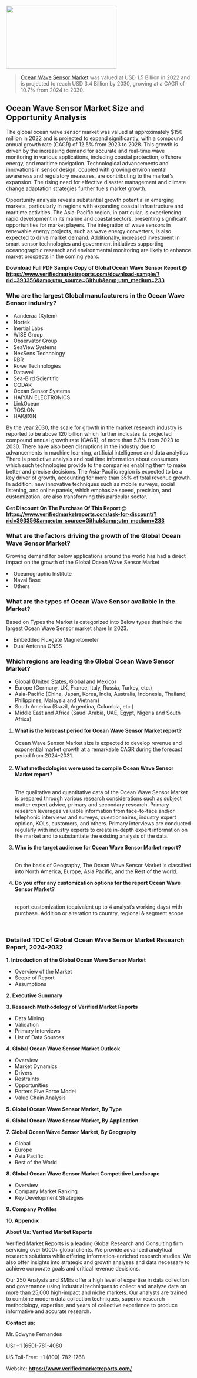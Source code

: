 <img src="https://ffe5etoiles.com/wp-content/uploads/2024/12/MST1-300x171.png" alt="" width="300" height="171" class="alignnone size-medium wp-image-20088" /><blockquote><p><p><a href="https://www.verifiedmarketreports.com/download-sample/?rid=393356&utm_source=Github&utm_medium=233" target="_blank">Ocean Wave Sensor Market</a> was valued at USD 1.5 Billion in 2022 and is projected to reach USD 3.4 Billion by 2030, growing at a CAGR of 10.7% from 2024 to 2030.</p></blockquote><p><h2>Ocean Wave Sensor Market Size and Opportunity Analysis</h2><p>The global ocean wave sensor market was valued at approximately $150 million in 2022 and is projected to expand significantly, with a compound annual growth rate (CAGR) of 12.5% from 2023 to 2028. This growth is driven by the increasing demand for accurate and real-time wave monitoring in various applications, including coastal protection, offshore energy, and maritime navigation. Technological advancements and innovations in sensor design, coupled with growing environmental awareness and regulatory measures, are contributing to the market's expansion. The rising need for effective disaster management and climate change adaptation strategies further fuels market growth.</p><p>Opportunity analysis reveals substantial growth potential in emerging markets, particularly in regions with expanding coastal infrastructure and maritime activities. The Asia-Pacific region, in particular, is experiencing rapid development in its marine and coastal sectors, presenting significant opportunities for market players. The integration of wave sensors in renewable energy projects, such as wave energy converters, is also expected to drive market demand. Additionally, increased investment in smart sensor technologies and government initiatives supporting oceanographic research and environmental monitoring are likely to enhance market prospects in the coming years.</p></p><p class=""><strong>Download Full PDF Sample Copy of Global Ocean Wave Sensor Report @ <a href="https://www.verifiedmarketreports.com/download-sample/?rid=393356&amp;utm_source=Github&amp;utm_medium=233" target="_blank">https://www.verifiedmarketreports.com/download-sample/?rid=393356&amp;utm_source=Github&amp;utm_medium=233</a></strong></p><h3 id="" class="">Who are the largest Global manufacturers in the Ocean Wave Sensor industry?</h3><p><li>Aanderaa (Xylem)</li><li> Nortek</li><li> Inertial Labs</li><li> WISE Group</li><li> Observator Group</li><li> SeaView Systems</li><li> NexSens Technology</li><li> RBR</li><li> Rowe Technologies</li><li> Datawell</li><li> Sea-Bird Scientific</li><li> CODAR</li><li> Ocean Sensor Systems</li><li> HAIYAN ELECTRONICS</li><li> LinkOcean</li><li> TOSLON</li><li> HAIQIXIN</li></p><div class=""><div class="" dir="" data-message-author-role="" data-message-id="" data-message-model-slug=""><div class=""><div class=""><div class=""><div class="" dir="" data-message-author-role="" data-message-id="" data-message-model-slug=""><div class=""><div class=""><p>By the year 2030, the scale for growth in the market research industry is reported to be above 120 billion which further indicates its projected compound annual growth rate (CAGR), of more than 5.8% from 2023 to 2030. There have also been disruptions in the industry due to advancements in machine learning, artificial intelligence and data analytics There is predictive analysis and real time information about consumers which such technologies provide to the companies enabling them to make better and precise decisions. The Asia-Pacific region is expected to be a key driver of growth, accounting for more than 35% of total revenue growth. In addition, new innovative techniques such as mobile surveys, social listening, and online panels, which emphasize speed, precision, and customization, are also transforming this particular sector.</p><p><strong>Get Discount On The Purchase Of This Report @&nbsp; <a href="https://www.verifiedmarketreports.com/ask-for-discount/?rid=393356&amp;utm_source=Github&amp;utm_medium=233" target="_blank">https://www.verifiedmarketreports.com/ask-for-discount/?rid=393356&amp;utm_source=Github&amp;utm_medium=233</a></strong></p></div></div></div></div></div></div></div></div><h3 id="" class="">What are the factors driving the growth of the Global Ocean Wave Sensor Market?</h3><p id="" class="">Growing demand for below applications around the world has had a direct impact on the growth of the Global Ocean Wave Sensor Market</p><p id="" class=""><li>Oceanographic Institute</li><li> Naval Base</li><li> Others</li></p><h3 id="" class="">What are the types of Ocean Wave Sensor available in the Market?</h3><p id="" class="">Based on Types the Market is categorized into Below types that held the largest Ocean Wave Sensor market share In 2023.</p><p id="" class=""><li>Embedded Fluxgate Magnetometer</li><li> Dual Antenna GNSS</li></p><h3 id="" class="">Which regions are leading the Global Ocean Wave Sensor Market?</h3><ul><li>Global (United States, Global and Mexico)</li><li>Europe (Germany, UK, France, Italy, Russia, Turkey, etc.)</li><li>Asia-Pacific (China, Japan, Korea, India, Australia, Indonesia, Thailand, Philippines, Malaysia and Vietnam)</li><li>South America (Brazil, Argentina, Columbia, etc.)</li><li>Middle East and Africa (Saudi Arabia, UAE, Egypt, Nigeria and South Africa)</li></ul><p><ol><li><strong>What is the forecast period for Ocean Wave Sensor Market report?<br /></strong><br /><span data-sheets-root="1" data-sheets-value="{&quot;1&quot;:2,&quot;2&quot;:&quot;XXXX size is expected to develop revenue and exponential market growth at a remarkable CAGR during the forecast period from 2024&ndash;2030.&quot;}" data-sheets-userformat="{&quot;2&quot;:12674,&quot;4&quot;:{&quot;1&quot;:2,&quot;2&quot;:16776960},&quot;10&quot;:2,&quot;11&quot;:0,&quot;15&quot;:&quot;Arial&quot;,&quot;16&quot;:12}">Ocean Wave Sensor Market size is expected to develop revenue and exponential market growth at a remarkable CAGR during the forecast period from 2024&ndash;2031.</span><br /><br /></li><li><strong>What methodologies were used to compile Ocean Wave Sensor Market report?<br /><br /></strong><p>The qualitative and quantitative data of the&nbsp;Ocean Wave Sensor Market is prepared through various research considerations such as subject matter expert advice, primary and secondary research. Primary research leverages valuable information from face-to-face and/or telephonic interviews and surveys, questionnaires, industry expert opinion, KOLs, customers, and others. Primary interviews are conducted regularly with industry experts to create in-depth expert information on the market and to substantiate the existing analysis of the data.&nbsp;</p></li><li><strong>Who is the target audience for Ocean Wave Sensor Market report?<br /><br /></strong><p>On the basis of Geography, The&nbsp;Ocean Wave Sensor Market is classified into North America, Europe, Asia Pacific, and the Rest of the world.</p></li><li><strong>Do you offer any customization options for the report Ocean Wave Sensor Market?<br /><br /></strong><p>report customization (equivalent up to 4 analyst&rsquo;s working days) with purchase. Addition or alteration to country, regional &amp; segment scope</p><p>&nbsp;</p></li></ol></p><h3 id="" class="">Detailed TOC of Global Ocean Wave Sensor Market Research Report, 2024-2032</h3><p id="" class=""><strong>1. Introduction of the Global Ocean Wave Sensor Market</strong></p><ul><li>Overview of the Market</li><li>Scope of Report</li><li>Assumptions</li></ul><p id="" class=""><strong>2. Executive Summary</strong></p><p id="" class=""><strong>3. Research Methodology of&nbsp;Verified Market Reports</strong></p><ul><li>Data Mining</li><li>Validation</li><li>Primary Interviews</li><li>List of Data Sources</li></ul><p id="" class=""><strong>4. Global Ocean Wave Sensor Market Outlook</strong></p><ul><li>Overview</li><li>Market Dynamics</li><li>Drivers</li><li>Restraints</li><li>Opportunities</li><li>Porters Five Force Model</li><li>Value Chain Analysis</li></ul><p id="" class=""><strong>5. Global Ocean Wave Sensor Market, By&nbsp;Type</strong></p><p id="" class=""><strong>6. Global Ocean Wave Sensor Market, By Application</strong></p><p id="" class=""><strong>7. Global Ocean Wave Sensor Market, By Geography</strong></p><ul><li>Global</li><li>Europe</li><li>Asia Pacific</li><li>Rest of the World</li></ul><p id="" class=""><strong>8. Global Ocean Wave Sensor Market Competitive Landscape</strong></p><ul><li>Overview</li><li>Company Market Ranking</li><li>Key Development Strategies</li></ul><p id="" class=""><strong>9. Company Profiles</strong></p><p id="" class=""><strong>10. Appendix</strong></p><p id="" class=""><strong>About Us: Verified Market Reports</strong></p><p id="" class="">Verified Market Reports is a leading Global Research and Consulting firm servicing over 5000+ global clients. We provide advanced analytical research solutions while offering information-enriched research studies. We also offer insights into strategic and growth analyses and data necessary to achieve corporate goals and critical revenue decisions.</p><p id="" class="">Our 250 Analysts and SMEs offer a high level of expertise in data collection and governance using industrial techniques to collect and analyze data on more than 25,000 high-impact and niche markets. Our analysts are trained to combine modern data collection techniques, superior research methodology, expertise, and years of collective experience to produce informative and accurate research.</p><p id="" class=""><strong>Contact us:</strong></p><p id="" class="">Mr. Edwyne Fernandes</p><p id="" class="">US: +1 (650)-781-4080</p><p id="" class="">US Toll-Free: +1 (800)-782-1768</p><p id="" class="">Website: <a target="" data-test-app-aware-link=""><strong>https://www.verifiedmarketreports.com/</strong></a></p>
